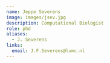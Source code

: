 ```yaml
---
name: Jeppe Severens
image: images/jsev.jpg
description: Computational Biologist
role: phd
aliases:
  - J. Severens
links:
  email: J.F.Severens@lumc.nl 
---
```

